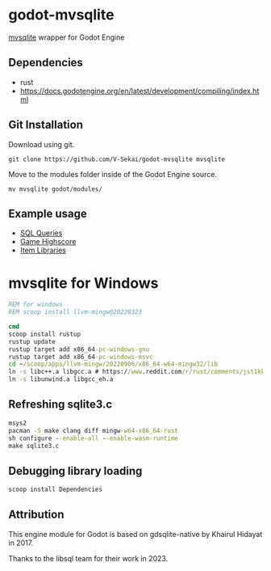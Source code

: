 # godot-mvsqlite

[mvsqlite](https://github.com/losfair/mvsqlite) wrapper for Godot Engine

## Dependencies

* rust
* https://docs.godotengine.org/en/latest/development/compiling/index.html

## Git Installation

Download using git.

```
git clone https://github.com/V-Sekai/godot-mvsqlite mvsqlite
```

Move to the modules folder inside of the Godot Engine source.

```
mv mvsqlite godot/modules/
```

## Example usage

- [SQL Queries](https://github.com/godot-extended-libraries/godot-sqlite/blob/master/demo/SQLite/sql_queries.gd)
- [Game Highscore](https://github.com/godot-extended-libraries/godot-sqlite/blob/master/demo/SQLite/game_highscore.gd)
- [Item Libraries](https://github.com/godot-extended-libraries/godot-sqlite/blob/master/demo/SQLite/item_database.gd)

# mvsqlite for Windows

```bat
REM for windows
REM scoop install llvm-mingw@20220323
```

```bat
cmd
scoop install rustup
rustup update
rustup target add x86_64-pc-windows-gnu
rustup target add x86_64-pc-windows-msvc
cd ~/scoop/apps/llvm-mingw/20220906/x86_64-w64-mingw32/lib
ln -s libc++.a libgcc.a # https://www.reddit.com/r/rust/comments/jst1kk/building_rust_without_linking_against_libgcc/
ln -s libunwind.a libgcc_eh.a
```

## Refreshing sqlite3.c

```bat
msys2
pacman -S make clang diff mingw-w64-x86_64-rust
sh configure --enable-all --enable-wasm-runtime
make sqlite3.c
```

## Debugging library loading

```powershell
scoop install Dependencies 
```

## Attribution

This engine module for Godot is based on gdsqlite-native by Khairul Hidayat in 2017.

Thanks to the libsql team for their work in 2023.

